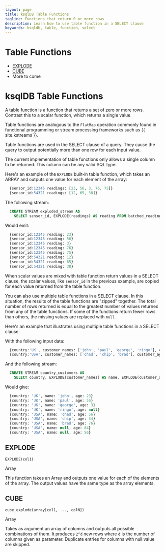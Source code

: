 ```yaml
---
layout: page
title: ksqlDB Table Functions
tagline: Functions that return 0 or more rows
description: Learn how to use table function in a SELECT clause  
keywords: ksqldb, table, function, select
---
```


Table Functions
===============

- [EXPLODE](#explode)
- [CUBE](#cube)
- More to come

ksqlDB Table Functions
======================

A table function is a function that returns a set of zero or more rows.
Contrast this to a scalar function, which returns a single value.

Table functions are analogous to the `FlatMap` operation commonly found in
functional programming or stream processing frameworks such as
{{ site.kstreams }}.

Table functions are used in the SELECT clause of a query. They cause the query
to output potentially more than one row for each input value.

The current implementation of table functions only allows a single column
to be returned. This column can be any valid SQL type.

Here's an example of the `EXPLODE` built-in table function, which takes an
ARRAY and outputs one value for each element of the array:

```sql
  {sensor_id:12345 readings: [23, 56, 3, 76, 75]}
  {sensor_id:54321 readings: [12, 65, 38]}
```

The following stream:

```sql
  CREATE STREAM exploded_stream AS
    SELECT sensor_id, EXPLODE(readings) AS reading FROM batched_readings;
```

Would emit:

```sql
  {sensor_id:12345 reading: 23}
  {sensor_id:12345 reading: 56}
  {sensor_id:12345 reading: 3}
  {sensor_id:12345 reading: 76}
  {sensor_id:12345 reading: 75}
  {sensor_id:54321 reading: 12}
  {sensor_id:54321 reading: 65}
  {sensor_id:54321 reading: 38}
```

When scalar values are mixed with table function return values in a SELECT
clause, the scalar values, like `sensor_id` in the previous example, are
copied for each value returned from the table function.

You can also use multiple table functions in a SELECT clause. In this
situation, the results of the table functions are "zipped" together. The total
number of rows returned is equal to the greatest number of values returned from
any of the table functions. If some of the functions return fewer rows than
others, the missing values are replaced with ``null``.

Here's an example that illustrates using multiple table functions in a SELECT
clause.

With the following input data:

```sql
  {country:'UK', customer_names: ['john', 'paul', 'george', 'ringo'], customer_ages: [23, 56, 3]}
  {country:'USA', customer_names: ['chad', 'chip', 'brad'], customer_ages: [56, 34, 76, 84, 56]}
```

And the following stream:

```sql
  CREATE STREAM country_customers AS
    SELECT country, EXPLODE(customer_names) AS name, EXPLODE(customer_ages) AS age FROM country_batches;
```

Would give:

```sql
  {country: 'UK', name: 'john', age: 23}
  {country: 'UK', name: 'paul', age: 56}
  {country: 'UK', name: 'george', age: 3}
  {country: 'UK', name: 'ringo', age: null}
  {country: 'USA', name: 'chad', age: 56}
  {country: 'USA', name: 'chip', age: 34}
  {country: 'USA', name: 'brad', age: 76}
  {country: 'USA', name: null, age: 84}
  {country: 'USA', name: null, age: 56}
```

EXPLODE
-------

`EXPLODE(col1)`

Array

This function takes an Array and outputs one value for each of the elements
of the array. The output values have the same type as the  array elements.

CUBE
-------

`cube_explode(array[col1, ..., colN])`

Array

Takes as argument an array of columns and outputs all possible combinations of them.
It produces `2^d` new rows where `d` is the number of columns given as parameter.
Duplicate entries for columns with null value are skipped.
                                                    